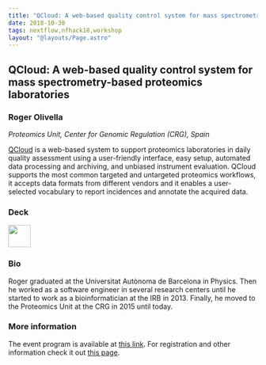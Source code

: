 ```yaml
---
title: "QCloud: A web-based quality control system for mass spectrometry-based proteomics laboratories"
date: 2018-10-30
tags: nextflow,nfhack18,workshop
layout: "@layouts/Page.astro"
---
```


## QCloud: A web-based quality control system for mass spectrometry-based proteomics laboratories

### Roger Olivella
*Proteomics Unit, Center for Genomic Regulation (CRG), Spain*

[QCloud](https://qcloud.crg.eu) is a web-based system to support proteomics laboratories in daily quality assessment using a user-friendly interface, easy setup, automated data processing and archiving, and unbiased instrument evaluation. QCloud supports the most common targeted and untargeted proteomics workflows, it accepts data formats from different vendors and it enables a user-selected vocabulary to report incidences and annotate the acquired data.

### Deck

<a href='/misc/nfhack18/roger.pdf'><img src='/img/deck.png' width='45pt' /></a>

### Bio

Roger graduated at the Universitat Autònoma de Barcelona in Physics. Then he worked as a software engineer in several research centers until he started to work as a bioinformatician at the IRB in 2013. Finally, he moved to the Proteomics Unit at the CRG in 2015 until today.


### More information

The event program is available at [this link](https://github.com/nextflow-io/nf-hack18/blob/master/schedule.md). For registration and other information check it out [this page](http://www.crg.eu/en/event/coursescrg-nextflow-reproducible-silico-genomics-0).
